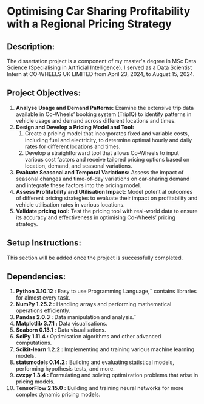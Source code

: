 # Optimising Car Sharing Profitability with a Regional Pricing Strategy

## Description:
The dissertation project is a component of my master's degree in MSc Data Science (Specialising in Artificial Intelligence). I served as a Data Scientist Intern at CO-WHEELS UK LIMITED from April 23, 2024, to August 15, 2024.

## Project Objectives:
1. **Analyse Usage and Demand Patterns:** Examine the extensive trip data available in Co-Wheels’ booking system (TripIQ) to identify patterns in vehicle usage and demand across different locations and times.
2. **Design and Develop a Pricing Model and Tool:**
     1. Create a pricing model that incorporates fixed and variable costs, including fuel and electricity, to determine optimal hourly and daily rates for different locations and times.
     2. Develop a straightforward tool that allows Co-Wheels to input various cost factors and receive tailored pricing options based on location, demand, and seasonal variations.   
4. **Evaluate Seasonal and Temporal Variations:** Assess the impact of seasonal changes and time-of-day variations on car-sharing demand and integrate these factors into the pricing model.
5. **Assess Profitability and Utilisation Impact:** Model potential outcomes of different pricing strategies to evaluate their impact on profitability and vehicle utilisation rates in various locations.
6. **Validate pricing tool:** Test the pricing tool with real-world data to ensure its accuracy and effectiveness in optimising Co-Wheels’ pricing strategy.

## Setup Instructions:
This section will be added once the project is successfully completed.

## Dependencies:
1. **Python 3.10.12      :**  Easy to use Programming Language,˜ contains libraries for almost every task.
2. **NumPy 1.25.2        :**  Handling arrays and performing mathematical operations efficiently.
3. **Pandas 2.0.3        :**  Data manipulation and analysis.˜
4. **Matplotlib 3.7.1    :**  Data visualisations.
5. **Seaborn 0.13.1      :**  Data visualisations.
6. **SciPy 1.11.4        :**  Optimisation algorithms and other advanced computations.
7. **Scikit-learn 1.2.2  :**  Implementing and training various machine learning models.
8. **statsmodels 0.14.2  :**  Building and evaluating statistical models, performing hypothesis tests, and more.
9. **cvxpy 1.3.4         :**  Formulating and solving optimization problems that arise in pricing models.
10. **TensorFlow 2.15.0  :**  Building and training neural networks for more complex dynamic pricing models.

